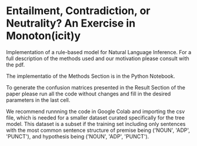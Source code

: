 # Entailment, Contradiction, or Neutrality? An Exercise in Monoton(icit)y 


 
Implementation of a rule-based model for Natural Language Inference. 
For a full description of the methods used and our motivation please consult with the pdf. 

The implementatio of the Methods Section is in the Python Notebook. 

To generate the confusion matrices presented in the Result Section of the paper please run all the code without changes and fill in the desired parameters in the last cell. 

We recommend runnning the code in Google Colab and importing the csv file, which is needed for a smaller dataset curated specifically for the tree model. 
This dataset is a subset if the training set including only sentences with the most common sentence structure of premise being ('NOUN', 'ADP', 'PUNCT'), and hypothesis being ('NOUN', 'ADP', 'PUNCT'). 
